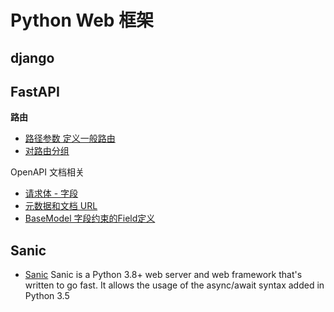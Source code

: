 # Python Web 框架

## django

## FastAPI

**路由**

- [路径参数 定义一般路由](https://fastapi.tiangolo.com/zh/tutorial/path-params/)
- [对路由分组](https://fastapi.tiangolo.com/zh/reference/apirouter/)

OpenAPI 文档相关

- [请求体 - 字段](https://fastapi.tiangolo.com/zh/tutorial/body-fields/)
- [元数据和文档 URL](https://fastapi.tiangolo.com/zh/tutorial/metadata/)
- [BaseModel 字段约束的Field定义](https://docs.pydantic.dev/latest/api/fields/)

## Sanic

- [Sanic](https://github.com/sanic-org/sanic) Sanic is a Python 3.8+ web server and web framework that's written to go fast. It allows the usage of the async/await syntax added in Python 3.5
